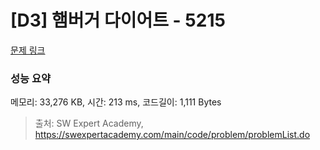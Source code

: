 # [D3] 햄버거 다이어트 - 5215 

[문제 링크](https://swexpertacademy.com/main/code/problem/problemDetail.do?contestProbId=AWT-lPB6dHUDFAVT) 

### 성능 요약

메모리: 33,276 KB, 시간: 213 ms, 코드길이: 1,111 Bytes



> 출처: SW Expert Academy, https://swexpertacademy.com/main/code/problem/problemList.do